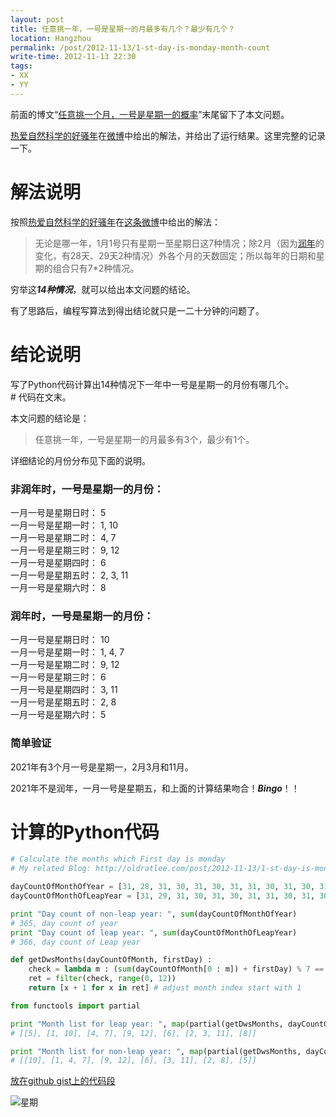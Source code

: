 ```yaml
---
layout: post
title: 任意挑一年，一号是星期一的月最多有几个？最少有几个？
location: Hangzhou
permalink: /post/2012-11-13/1-st-day-is-monday-month-count
write-time: 2012-11-13 22:30
tags:
- XX
- YY
---
```



前面的博文“[任意挑一个月，一号是星期一的概率](http://oldratlee.com/post/2012-10-26/probability-of-1st-day-is-monday "任意挑一个月，一号是星期一的概率")”末尾留下了本文问题。

[热爱自然科学的好骚年](http://weibo.com/u/1692008241 "热爱自然科学的好骚年")在[微博](http://weibo.com/1692008241/z4RQIDNCi "微博")中给出的解法，并给出了运行结果。这里完整的记录一下。

# 解法说明

按照[热爱自然科学的好骚年](http://weibo.com/u/1692008241 "热爱自然科学的好骚年")在[这条微博](http://weibo.com/1692008241/z4RQIDNCi "这条微博")中给出的解法：

> 无论是哪一年，1月1号只有星期一至星期日这7种情况；除2月（因为[润年](http://baike.baidu.com/view/29649.htm "润年")的变化，有28天、29天2种情况）外各个月的天数固定；所以每年的日期和星期的组合只有7*2种情况。

穷举这***14种情况***，就可以给出本文问题的结论。

有了思路后，编程写算法到得出结论就只是一二十分钟的问题了。

# 结论说明

写了Python代码计算出14种情况下一年中一号是星期一的月份有哪几个。  
\# 代码在文末。

本文问题的结论是：

> 任意挑一年，一号是星期一的月最多有3个，最少有1个。

详细结论的月份分布见下面的说明。

### 非润年时，一号是星期一的月份：
一月一号是星期日时： 5  
一月一号是星期一时： 1, 10  
一月一号是星期二时： 4, 7  
一月一号是星期三时： 9, 12  
一月一号是星期四时： 6  
一月一号是星期五时： 2, 3, 11  
一月一号是星期六时： 8

### 润年时，一号是星期一的月份：

一月一号是星期日时： 10  
一月一号是星期一时： 1, 4, 7  
一月一号是星期二时： 9, 12  
一月一号是星期三时： 6  
一月一号是星期四时： 3, 11  
一月一号是星期五时： 2, 8  
一月一号是星期六时： 5

### 简单验证

2021年有3个月一号是星期一，2月3月和11月。

2021年不是润年，一月一号是星期五，和上面的计算结果吻合！***Bingo***！！

# 计算的Python代码

```python
# Calculate the months which First day is monday
# My related Blog: http://oldratlee.com/post/2012-11-13/1-st-day-is-monday-month-count

dayCountOfMonthOfYear = [31, 28, 31, 30, 31, 30, 31, 31, 30, 31, 30, 31]
dayCountOfMonthOfLeapYear = [31, 29, 31, 30, 31, 30, 31, 31, 30, 31, 30, 31]

print "Day count of non-leap year: ", sum(dayCountOfMonthOfYear)
# 365, day count of year
print "Day count of leap year: ", sum(dayCountOfMonthOfLeapYear) 
# 366, day count of Leap year

def getDwsMonths(dayCountOfMonth, firstDay) :
    check = lambda m : (sum(dayCountOfMonth[0 : m]) + firstDay) % 7 == 1
    ret = filter(check, range(0, 12))
    return [x + 1 for x in ret] # adjust month index start with 1

from functools import partial

print "Month list for leap year: ", map(partial(getDwsMonths, dayCountOfMonthOfYear), range(0, 7))
# [[5], [1, 10], [4, 7], [9, 12], [6], [2, 3, 11], [8]]

print "Month list for non-leap year: ", map(partial(getDwsMonths, dayCountOfMonthOfLeapYear), range(0, 7))
# [[10], [1, 4, 7], [9, 12], [6], [3, 11], [2, 8], [5]]
```

[放在github gist上的代码段](https://gist.github.com/4071311 "github gist")

![星期](http://m1.img.libdd.com/farm4/2012/1113/23/59919BDD22FFB315A7E687765B8A68C6E91252DEEF8EF_400_400.PNG "星期")